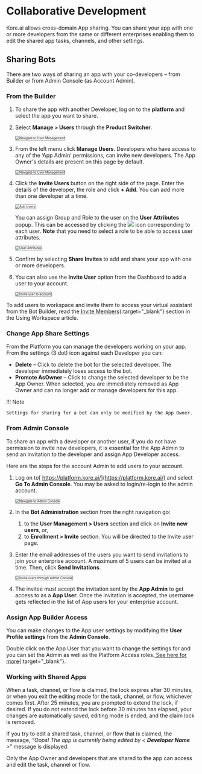 
# Collaborative Development

Kore.ai allows cross-domain App sharing. You can share your app with one or more developers from the same or different enterprises enabling them to edit the shared app tasks, channels, and other settings.

		
## Sharing Bots

There are two ways of sharing an app with your co-developers – from Builder or from Admin Console (as Account Admin).


### From the Builder

1. To share the app with another Developer, log on to the **platform** and select the app you want to share.
2. Select **Manage > Users** through the **Product Switcher**.

    <img src="../images/manage-users.png" alt="Navigate to User Management" title="Navigate to User Management" style="border:1px solid gray;zoom:60%;">

3. From the left menu click **Manage Users**. Developers who have access to any of the ‘App Admin’ permissions, can invite new developers. The App Owner's details are present on this page by default.

    <img src="../images/manage-users-page.png" alt="Navigate to User Management" title="Navigate to User Management" style="border:1px solid gray;zoom:60%;">

4. Click the **Invite Users** button on the right side of the page. Enter the details of the developer, the role and click **+ Add**. You can add more than one developer at a time. 

    <img src="../images/add-users.png" alt="Add Users" title="Add Users" style="border:1px solid gray;zoom:60%;">

    You can assign Group and Role to the user on the **User Attributes** popup. This can be accessed by clicking the <img src="../images/user-attrib-button.png"> icon corresponding to each user. **Note** that you need to select a role to be able to access user attributes.

    <img src="../images/user-attributes.png" alt="User Attributes" title="User Attributes" style="border:1px solid gray;zoom:60%;">

5. Confirm by selecting **Share Invites** to add and share your app with one or more developers.
6. You can also use the **Invite User** option from the Dashboard to add a user to your account. 

    <img src="../images/invite-user.png" alt="Invite user to account" title="Invite user to account" style="border:1px solid gray;zoom:60%;">
 
To add users to workspace and invite them to access your virtual assistant from the Bot Builder, read the[ Invite Members](../../getting-started/accessing-the-platform/#invite-members-to-your-workspace){:target="_blank"} section in the Using Workspace article.


### Change App Share Settings

From the Platform you can manage the developers working on your app. From the settings (3 dot) icon against each Developer you can:

* **Delete** – Click to delete the bot for the selected developer. The developer immediately loses access to the bot.
* **Promote AsOwner** – Click to change the selected developer to be the App Owner. When selected, you are immediately removed as App Owner and can no longer add or manage developers for this app.

!!! Note

    Settings for sharing for a bot can only be modified by the App Owner.

		
### From Admin Console

To share an app with a developer or another user, if you do not have permission to invite new developers, it is essential for the App Admin to send an invitation to the developer and assign App Developer access.

Here are the steps for the account Admin to add users to your account.

1. Log on to[ https://platform.kore.ai/](https://platform.kore.ai/) and select **Go To Admin Console**. You may be asked to login/re-login to the admin account. 

    <img src="../images/admin-console-navigation.png" alt="Navigate to Admin Console" title="Navigate to Admin Console" style="border:1px solid gray;zoom:60%;">

2. In the **Bot Administration** section from the right navigation go:
    1. to the **User Management > Users** section and click on **Invite new users**, or,
    2. to **Enrollment > Invite** section. You will be directed to the Invite user page.

3. Enter the email addresses of the users you want to send invitations to join your enterprise account. A maximum of 5 users can be invited at a time. Then, click **Send Invitations**.

    <img src="../images/invite-users-through-admin-console.png" alt="Invite users through Admin Console" title="Invite users through Admin Console" style="border:1px solid gray;zoom:60%;">

4. The invitee must accept the invitation sent by the **App Admin** to get access to as a **App User**. Once the invitation is accepted, the username gets reflected in the list of App users for your enterprise account.


### Assign App Builder Access

You can make changes to the App user settings by modifying the **User Profile settings** from the **Admin Console**.

Double click on the App User that you want to change the settings for and you can set the Admin as well as the Platform Access roles.[ See here for more](../../administration/user-management/role-management/){:target="_blank"}.

		
### Working with Shared Apps

When a task, channel, or flow is claimed, the lock expires after 30 minutes, or when you exit the editing mode for the task, channel, or flow, whichever comes first. After 25 minutes, you are prompted to extend the lock, if desired. If you do not extend the lock before 30 minutes has elapsed, your changes are automatically saved, editing mode is ended, and the claim lock is removed.

If you try to edit a shared task, channel, or flow that is claimed, the message, _“Oops! The app is currently being edited by &lt; **Developer Name** >_” message is displayed.

Only the App Owner and developers that are shared to the app can access and edit the task, channel or flow.